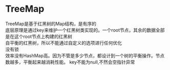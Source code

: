 # TreeMap

TreeMap是基于红黑树的Map结构，是有序的  
底层原理是通过key来维护一个红黑树类实现的。一个root节点，其余的数据全部是在这个root节点上构建的红黑树  
自平衡的红黑树，所以不能通过自定义的选项进行任何优化  
没有锁  
效率没有HashMap高。因为不管是多少节点，都设计到一个树的平衡操作。节点数越多，平衡起来越消耗性能。
key不能为null,不然会空指针异常  
